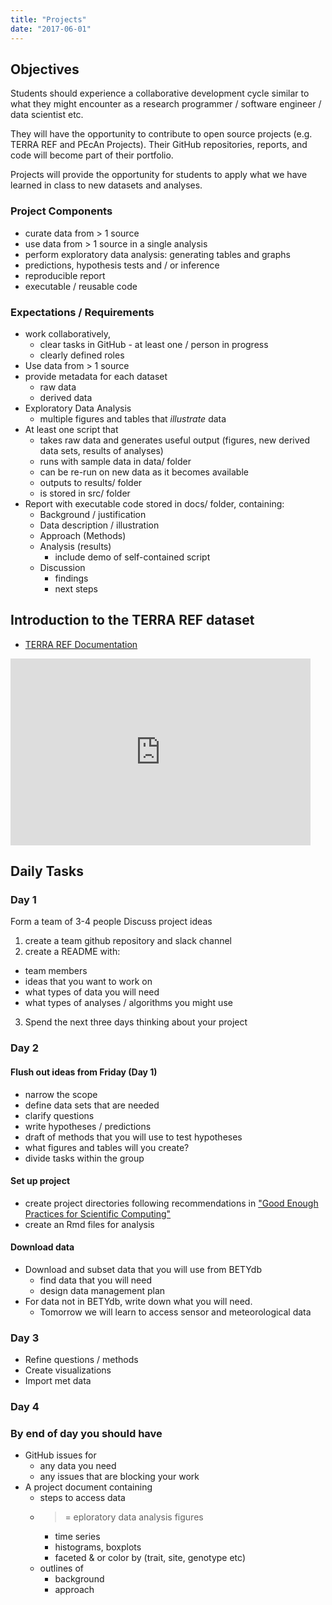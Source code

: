 ```yaml
---
title: "Projects"
date: "2017-06-01"
---
```


## Objectives

Students should experience a collaborative development cycle similar to what they might encounter as a research programmer / software engineer / data scientist etc. 

They will have the opportunity to contribute to open source projects (e.g. TERRA REF and PEcAn Projects). Their GitHub repositories, reports, and code will become part of their portfolio. 

Projects will provide the opportunity for students to apply what we have learned in class to new datasets and analyses.

### Project Components

* curate data from > 1 source
* use data from > 1 source in a single analysis
* perform exploratory data analysis: generating tables and graphs
* predictions, hypothesis tests and / or inference
* reproducible report 
* executable / reusable code

### Expectations / Requirements

* work collaboratively, 
   * clear tasks in GitHub - at least one / person in progress
   * clearly defined roles
* Use data from > 1 source
* provide metadata for each dataset
   * raw data 
   * derived data
* Exploratory Data Analysis
   * multiple figures and tables that _illustrate_ data
* At least one script that
   * takes raw data and generates useful output (figures, new derived data sets, results of analyses)
   * runs with sample data in data/ folder
   * can be re-run on new data as it becomes available
   * outputs to results/ folder
   * is stored in src/ folder
* Report with executable code stored in docs/ folder, containing:
   * Background / justification
   * Data description / illustration
   * Approach (Methods)
   * Analysis (results)
      * include demo of self-contained script
   * Discussion 
      * findings
      * next steps


## Introduction to the TERRA REF dataset

* [TERRA REF Documentation](https://terraref.gitbooks.io/terraref-documentation/content/)

<iframe src="https://docs.google.com/presentation/d/1mmBjUGsCGXQbaAIFfQNG3HuDJgm0scY9ltDQMXj_q6k/embed?start=false&loop=false&delayms=3000" frameborder="0" width="480" height="299" allowfullscreen="true" mozallowfullscreen="true" webkitallowfullscreen="true"></iframe>

## Daily Tasks

### Day 1

Form a team of 3-4 people
Discuss project ideas

1. create a team github repository and slack channel
2. create a README with:
  * team members
  * ideas that you want to work on
  * what types of data you will need
  * what types of analyses / algorithms you might use
3. Spend the next three days thinking about your project

### Day 2

#### Flush out ideas from Friday (Day 1)

* narrow the scope
* define data sets that are needed
* clarify questions
* write hypotheses / predictions
* draft of methods that you will use to test hypotheses
* what figures and tables will you create?
* divide tasks within the group

#### Set up project

* create project directories following recommendations in ["Good Enough Practices for Scientific Computing"](https://swcarpentry.github.io/good-enough-practices-in-scientific-computing/)
* create an Rmd files for analysis

#### Download data

* Download and subset data that you will use from BETYdb
  * find data that you will need
  * design data management plan
* For data not in BETYdb, write down what you will need. 
  * Tomorrow we will learn to access sensor and meteorological data

### Day 3

* Refine questions / methods
* Create visualizations
* Import met data

### Day 4

### By end of day you should have

* GitHub issues for 
  * any data you need
  * any issues that are blocking your work
* A project document containing
  * steps to access data
  * >= eploratory data analysis figures
     * time series
     * histograms, boxplots
     * faceted & or color by (trait, site, genotype etc)
  * outlines of 
     * background
     * approach
